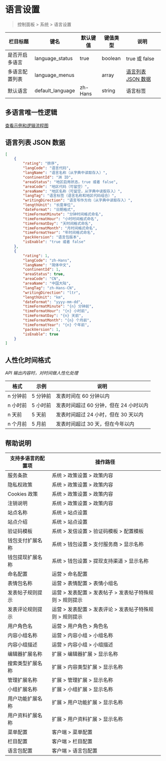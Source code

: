 # 语言设置

> 控制面板 > 系统 > 语言设置

| 栏目标题 | 键名 | 默认键值 | 键值类型 | 说明 |
| --- | --- | --- | --- | --- |
| 是否开启多语言 | language_status | true | boolean |  true 或 false |
| 多语言配置列表 | language_menus |  | array | [语言列表 JSON 数据](#语言列表-json-数据) |
| 默认语言 | default_language | zh-Hans | string | 语言标签 |

## 多语言唯一性逻辑

[查看示例和逻辑流程图](../../extensions/multilingual.md)

## 语言列表 JSON 数据

```json
[
    {
        "rating": "排序",
        "langCode": "语言代码",
        "langName": "语言名称（从字典中读取存入）",
        "continentId": "洲 ID",
        "areaStatus": "地区启用状态，true 或者 false",
        "areaCode": "地区代码（可留空）",
        "areaName": "地区名称（可留空，从字典中读取存入）",
        "langTag": "语言标签（语言名称和地区代码组合）",
        "writingDirection": "语言写作方向（从字典中读取存入）",
        "lengthUnit": "长度单位",
        "dateFormat": "日期格式",
        "timeFormatMinute": "分钟时间格式命名",
        "timeFormatHour": "小时时间格式命名",
        "timeFormatDay": "天时间格式命名",
        "timeFormatMonth": "月时间格式命名",
        "timeFormatYear": "年时间格式命名",
        "packVersion": "语言包版本",
        "isEnable": "true 或者 false"
    },
    {
        "rating": 1,
        "langCode": "zh-Hans",
        "langName": "简体中文",
        "continentId": 1,
        "areaStatus": true,
        "areaCode": "CN",
        "areaName": "中国大陆",
        "langTag": "zh-Hans-CN",
        "writingDirection": "ltr",
        "lengthUnit": "km",
        "dateFormat": "yyyy-mm-dd",
        "timeFormatMinute": "{n} 分钟前",
        "timeFormatHour": "{n} 小时前",
        "timeFormatDay": "{n} 天前",
        "timeFormatMonth": "{n} 个月前",
        "timeFormatYear": "{n} 个年前",
        "packVersion": 1,
        "isEnable": true
    }
]
```

## 人性化时间格式

*API 输出内容时，对时间做人性化处理*

| 格式 | 示例 | 说明 |
| --- | --- | --- |
| n 分钟前 | 5 分钟前 | 发表时间在 60 分钟以内 |
| n 小时前 | 5 小时前 | 发表时间超过 60 分钟，但在 24 小时以内 |
| n 天前 | 5 天前 | 发表时间超过 24 小时，但在 30 天以内 |
| n 个月前 | 5 月前 | 发表时间超过 30 天，但在今年以内 |

## 帮助说明

| 支持多语言的配置项 | 操作路径 |
| --- | --- |
| 服务条款 | 系统 > 政策设置 > 政策内容 |
| 隐私权政策 | 系统 > 政策设置 > 政策内容 |
| Cookies 政策 | 系统 > 政策设置 > 政策内容 |
| 注销说明 | 系统 > 政策设置 > 政策内容 |
| 站点名称 | 系统 > 站点设置 |
| 站点介绍 | 系统 > 站点设置 |
| 验证码模板 | 系统 > 发信设置 > 验证码模板 > 配置模板 |
| 钱包支付扩展名称 | 系统 > 钱包设置 > 支付服务商 > 显示名称 |
| 钱包提现扩展名称 | 系统 > 钱包设置 > 提现支持渠道 > 显示名称 |
| 命名配置 | 运营 > 命名配置 |
| 表情包名称 | 运营 > 表情配置 > 表情小组名 |
| 发表帖子规则提示 | 运营 > 发表配置 > 发表帖子 > 发表帖子特殊规则 > 规则提示 |
| 发表评论规则提示 | 运营 > 发表配置 > 发表评论 > 发表帖子特殊规则 > 规则提示 |
| 用户角色名 | 运营 > 用户角色 > 角色名 |
| 内容小组名称 | 运营 > 内容小组 > 小组名称 |
| 内容小组描述 | 运营 > 内容小组 > 小组描述 |
| 编辑器扩展名称 | 扩展 > 编辑器扩展 > 显示名称 |
| 搜索类型扩展名称 | 扩展 > 内容类型扩展 > 显示名称 |
| 管理扩展名称 | 扩展 > 管理扩展 > 显示名称 |
| 小组扩展名称 | 扩展 > 小组扩展 > 显示名称 |
| 用户功能扩展名称 | 扩展 > 用户功能扩展 > 显示名称 |
| 用户资料扩展名称 | 扩展 > 用户资料扩展 > 显示名称 |
| 菜单配置 | 客户端 > 菜单配置 |
| 栏目配置 | 客户端 > 栏目配置 |
| 语言包配置 | 客户端 > 语言包配置 |
